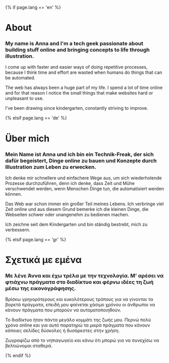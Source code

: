 {% if page.lang == 'en' %}

# About

### My name is Anna and I'm a tech geek passionate about building stuff online and bringing concepts to life through illustration.

I come up with faster and easier ways of doing repetitive processes, because I think time and effort are wasted when humans do things that can be automated.

The web has always been a huge part of my life. I spend a lot of time online and for that reason I notice the small things that make websites hard or unpleasant to use.

I've been drawing since kindergarten, constantly striving to improve.

{% elsif page.lang == 'de' %}

# Über mich

### Mein Name ist Anna und ich bin ein Technik-Freak, der sich dafür begeistert, Dinge online zu bauen und Konzepte durch Illustration zum Leben zu erwecken. 

Ich denke mir schnellere und einfachere Wege aus, um sich wiederholende Prozesse durchzuführen, denn ich denke, dass Zeit und Mühe verschwendet werden, wenn Menschen Dinge tun, die automatisiert werden können.

Das Web war schon immer ein großer Teil meines Lebens. Ich verbringe viel Zeit online und aus diesem Grund bemerke ich die kleinen Dinge, die Webseiten schwer oder unangenehm zu bedienen machen.

Ich zeichne seit dem Kindergarten und bin ständig bestrebt, mich zu verbessern.

{% elsif page.lang == 'gr' %}

# Σχετικά με εμένα

### Με λένε Άννα και έχω τρέλα με την τεχνολογία. Μ' αρέσει να φτιάχνω πράγματα στο διαδίκτυο και φέρνω ιδέες τη ζωή μέσω της εικονογράφησης.

Βρίσκω γρηγορότερους και ευκολότερους τρόπους για να γίνονται τα βαρετά πράγματα, επειδή μου φαίνεται χάσιμο χρόνου οι άνθρωποι να κάνουν πράγματα που μπορούν να αυτοματοποιηθούν.

Το διαδίκτυο ήταν πάντα μεγάλο κομμάτι της ζωής μου. Περνώ πολύ χρόνο online και για αυτό παρατηρώ τα μικρά πράγματα που κάνουν κάποιες σελίδες δύσκολες ή δυσάρεστες στην χρήση.

Ζωγραφίζω από το νηπιαγωγείο και κάνω ότι μπορώ για να συνεχίσω να βελτιώνομαι σταθερά.

{% endif %}
